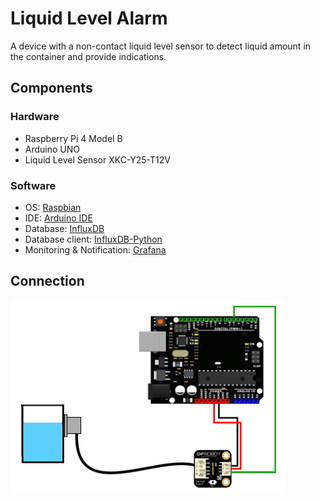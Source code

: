# Liquid Level Alarm

A device with a non-contact liquid level sensor to detect liquid amount in the container and provide indications.

## Components

### Hardware
* Raspberry Pi 4 Model B
* Arduino UNO
* Liquid Level Sensor XKC-Y25-T12V

### Software

* OS: [Raspbian](https://www.raspberrypi.org/downloads/raspbian/)
* IDE: [Arduino IDE](https://www.arduino.cc/en/main/software)
* Database: [InfluxDB](https://docs.influxdata.com/influxdb/v1.7/)
* Database client: [InfluxDB-Python](https://github.com/influxdata/influxdb-python)
* Monitoring & Notification: [Grafana](https://grafana.com/docs/installation/debian/)

## Connection
![](https://github.com/YuKitAs/arduino-projects/blob/master/liquid-level-alarm/connection.png)
